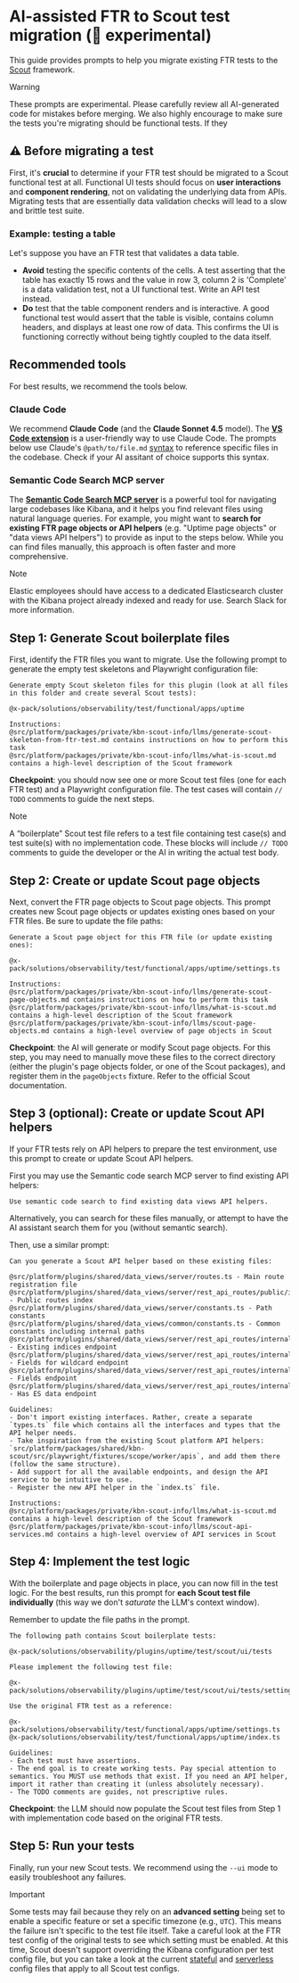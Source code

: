# AI-assisted FTR to Scout test migration (🧪 experimental)

This guide provides prompts to help you migrate existing FTR tests to the [Scout](https://github.com/elastic/kibana/tree/main/src/platform/packages/shared/kbn-scout) framework.

> [!WARNING]
> These prompts are experimental. Please carefully review all AI-generated code for mistakes before merging. We also highly encourage to make sure the tests you're migrating should be functional tests. If they

## ⚠️ Before migrating a test

First, it's **crucial** to determine if your FTR test should be migrated to a Scout functional test at all. Functional UI tests should focus on **user interactions** and **component rendering**, not on validating the underlying data from APIs. Migrating tests that are essentially data validation checks will lead to a slow and brittle test suite.

### Example: testing a table

Let's suppose you have an FTR test that validates a data table.

- **Avoid** testing the specific contents of the cells. A test asserting that the table has exactly 15 rows and the value in row 3, column 2 is 'Complete' is a data validation test, not a UI functional test. Write an API test instead.
- **Do** test that the table component renders and is interactive. A good functional test would assert that the table is visible, contains column headers, and displays at least one row of data. This confirms the UI is functioning correctly without being tightly coupled to the data itself.

## Recommended tools

For best results, we recommend the tools below.

### Claude Code

We recommend **Claude Code** (and the **Claude Sonnet 4.5** model). The [**VS Code extension**](https://docs.claude.com/en/docs/claude-code/vs-code) is a user-friendly way to use Claude Code. The prompts below use Claude's `@path/to/file.md` [syntax](https://docs.claude.com/en/docs/claude-code/memory) to reference specific files in the codebase. Check if your AI assitant of choice supports this syntax.

### Semantic Code Search MCP server

The **[Semantic Code Search MCP server](https://github.com/elastic/semantic-code-search-mcp-server)** is a powerful tool for navigating large codebases like Kibana, and it helps you find relevant files using natural language queries. For example, you might want to **search for existing FTR page objects or API helpers** (e.g. "Uptime page objects" or "data views API helpers") to provide as input to the steps below. While you can find files manually, this approach is often faster and more comprehensive.

> [!NOTE]
> Elastic employees should have access to a dedicated Elasticsearch cluster with the Kibana project already indexed and ready for use. Search Slack for more information.

## Step 1: Generate Scout boilerplate files

First, identify the FTR files you want to migrate. Use the following prompt to generate the empty test skeletons and Playwright configuration file:

```
Generate empty Scout skeleton files for this plugin (look at all files in this folder and create several Scout tests):

@x-pack/solutions/observability/test/functional/apps/uptime

Instructions:
@src/platform/packages/private/kbn-scout-info/llms/generate-scout-skeleton-from-ftr-test.md contains instructions on how to perform this task
@src/platform/packages/private/kbn-scout-info/llms/what-is-scout.md contains a high-level description of the Scout framework
```

**Checkpoint**: you should now see one or more Scout test files (one for each FTR test) and a Playwright configuration file. The test cases will contain `// TODO` comments to guide the next steps.

> [!NOTE]
> A “boilerplate” Scout test file refers to a test file containing test case(s) and test suite(s) with no implementation code. These blocks will include `// TODO` comments to guide the developer or the AI in writing the actual test body.

## Step 2: Create or update Scout page objects

Next, convert the FTR page objects to Scout page objects. This prompt creates new Scout page objects or updates existing ones based on your FTR files. Be sure to update the file paths:

```
Generate a Scout page object for this FTR file (or update existing ones):

@x-pack/solutions/observability/test/functional/apps/uptime/settings.ts

Instructions:
@src/platform/packages/private/kbn-scout-info/llms/generate-scout-page-objects.md contains instructions on how to perform this task
@src/platform/packages/private/kbn-scout-info/llms/what-is-scout.md contains a high-level description of the Scout framework
@src/platform/packages/private/kbn-scout-info/llms/scout-page-objects.md contains a high-level overview of page objects in Scout
```

**Checkpoint**: the AI will generate or modify Scout page objects. For this step, you may need to manually move these files to the correct directory (either the plugin's page objects folder, or one of the Scout packages), and register them in the `pageObjects` fixture. Refer to the official Scout documentation.

## Step 3 (optional): Create or update Scout API helpers

If your FTR tests rely on API helpers to prepare the test environment, use this prompt to create or update Scout API helpers.

First you may use the Semantic code search MCP server to find existing API helpers:

```
Use semantic code search to find existing data views API helpers.
```

Alternatively, you can search for these files manually, or attempt to have the AI assistant search them for you (without semantic search).

Then, use a similar prompt:

```
Can you generate a Scout API helper based on these existing files:

@src/platform/plugins/shared/data_views/server/routes.ts - Main route registration file
@src/platform/plugins/shared/data_views/server/rest_api_routes/public/index.ts - Public routes index
@src/platform/plugins/shared/data_views/server/constants.ts - Path constants
@src/platform/plugins/shared/data_views/common/constants.ts - Common constants including internal paths
@src/platform/plugins/shared/data_views/server/rest_api_routes/internal/existing_indices.ts - Existing indices endpoint
@src/platform/plugins/shared/data_views/server/rest_api_routes/internal/fields_for.ts - Fields for wildcard endpoint
@src/platform/plugins/shared/data_views/server/rest_api_routes/internal/fields.ts - Fields endpoint
@src/platform/plugins/shared/data_views/server/rest_api_routes/internal/has_es_data.ts - Has ES data endpoint

Guidelines:
- Don't import existing interfaces. Rather, create a separate `types.ts` file which contains all the interfaces and types that the API helper needs.
- Take inspiration from the existing Scout platform API helpers: `src/platform/packages/shared/kbn-scout/src/playwright/fixtures/scope/worker/apis`, and add them there (follow the same structure).
- Add support for all the available endpoints, and design the API service to be intuitive to use.
- Register the new API helper in the `index.ts` file.

Instructions:
@src/platform/packages/private/kbn-scout-info/llms/what-is-scout.md contains a high-level description of the Scout framework
@src/platform/packages/private/kbn-scout-info/llms/scout-api-services.md contains a high-level overview of API services in Scout
```

## Step 4: Implement the test logic

With the boilerplate and page objects in place, you can now fill in the test logic. For the best results, run this prompt for **each Scout test file individually** (this way we don't _saturate_ the LLM's context window).

Remember to update the file paths in the prompt.

```
The following path contains Scout boilerplate tests:

@x-pack/solutions/observability/plugins/uptime/test/scout/ui/tests

Please implement the following test file:

@x-pack/solutions/observability/plugins/uptime/test/scout/ui/tests/settings.spec.ts

Use the original FTR test as a reference:

@x-pack/solutions/observability/test/functional/apps/uptime/settings.ts
@x-pack/solutions/observability/test/functional/apps/uptime/index.ts

Guidelines:
- Each test must have assertions.
- The end goal is to create working tests. Pay special attention to semantics. You MUST use methods that exist. If you need an API helper, import it rather than creating it (unless absolutely necessary).
- The TODO comments are guides, not prescriptive rules.
```

**Checkpoint**: the LLM should now populate the Scout test files from Step 1 with implementation code based on the original FTR tests.

## Step 5: Run your tests

Finally, run your new Scout tests. We recommend using the `--ui` mode to easily troubleshoot any failures.

> [!IMPORTANT]
> Some tests may fail because they rely on an **advanced setting** being set to enable a specific feature or set a specific timezone (e.g., `UTC`). This means the failure isn't specific to the test file itself. Take a careful look at the FTR test config of the original tests to see which setting must be enabled.
> At this time, Scout doesn't support overriding the Kibana configuration per test config file, but you can take a look at the current [stateful](https://github.com/elastic/kibana/tree/main/src/platform/packages/shared/kbn-scout/src/config/stateful) and [serverless](https://github.com/elastic/kibana/tree/main/src/platform/packages/shared/kbn-scout/src/config/serverless) config files that apply to all Scout test configs.
